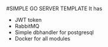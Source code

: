 #SIMPLE GO SERVER TEMPLATE
It has 
* JWT token
* RabbitMQ
* Simple dbhandler for postgresql
* Docker for all modules
